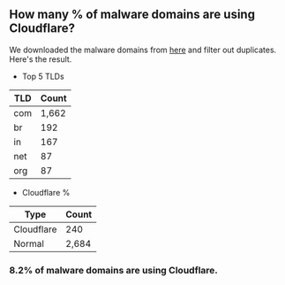 ## How many % of malware domains are using Cloudflare?


We downloaded the malware domains from [here](https://urlhaus.abuse.ch) and filter out duplicates.
Here's the result.


[//]: # (start replacement)


- Top 5 TLDs

| TLD | Count |
| --- | --- |
| com | 1,662 |
| br | 192 |
| in | 167 |
| net | 87 |
| org | 87 |


- Cloudflare %

| Type | Count |
| --- | --- |
| Cloudflare | 240 |
| Normal | 2,684 |


### 8.2% of malware domains are using Cloudflare.